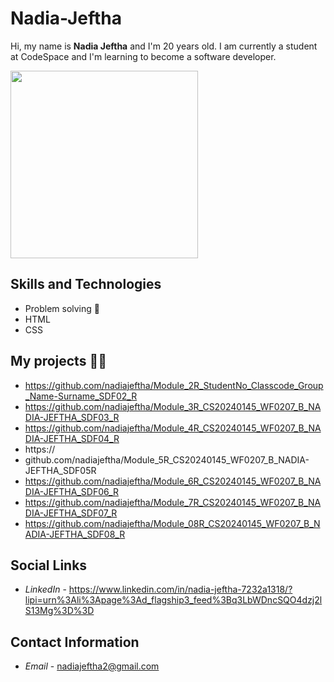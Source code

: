 # Nadia-Jeftha
Hi, my name is __Nadia Jeftha__ and I'm 20 years old. I am currently a student at CodeSpace and I'm learning to become a software developer.




<img src="AOAI0865.JPG" alt="" width="300">


## Skills and Technologies
- Problem solving 🔎
- HTML
- CSS




## My projects 👩‍💻
- https://github.com/nadiajeftha/Module_2R_StudentNo_Classcode_Group_Name-Surname_SDF02_R
- https://github.com/nadiajeftha/Module_3R_CS20240145_WF0207_B_NADIA-JEFTHA_SDF03_R
- https://github.com/nadiajeftha/Module_4R_CS20240145_WF0207_B_NADIA-JEFTHA_SDF04_R
- https://
- github.com/nadiajeftha/Module_5R_CS20240145_WF0207_B_NADIA-JEFTHA_SDF05R
- https://github.com/nadiajeftha/Module_6R_CS20240145_WF0207_B_NADIA-JEFTHA_SDF06_R
- https://github.com/nadiajeftha/Module_7R_CS20240145_WF0207_B_NADIA-JEFTHA_SDF07_R
- https://github.com/nadiajeftha/Module_08R_CS20240145_WF0207_B_NADIA-JEFTHA_SDF08_R



## Social Links
- _LinkedIn_ - https://www.linkedin.com/in/nadia-jeftha-7232a1318/?lipi=urn%3Ali%3Apage%3Ad_flagship3_feed%3Bq3LbWDncSQO4dzj2lS13Mg%3D%3D



## Contact Information
- *Email* - nadiajeftha2@gmail.com
